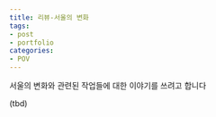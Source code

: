 ```yaml
---
title: 리뷰-서울의 변화
tags:
- post
- portfolio
categories:
- POV
---
```


서울의 변화와 관련된 작업들에 대한 이야기를 쓰려고 합니다

(tbd)

